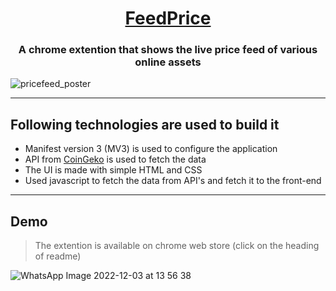 <h1 align="center"> <a href="https://chrome.google.com/webstore/detail/pricefeed/aohcnddhbappclckfieileicclbpadnk">FeedPrice</a> </h1>

<h3 align="center"> A chrome extention that shows the live price feed of various online assets </h3>

![pricefeed_poster](https://user-images.githubusercontent.com/79448312/209276540-2c51b699-fb9c-4d4d-a396-8ab888e9d0af.png)


---

## Following technologies are used to build  it

* Manifest version 3 (MV3) is used to configure the application
* API from [CoinGeko](https://www.coingecko.com/)  is used to fetch the data
* The UI is made with simple HTML and CSS
* Used javascript to fetch the data from API's and fetch it to the front-end

---

## Demo

> The extention is available on chrome web store (click on the heading of readme)

![WhatsApp Image 2022-12-03 at 13 56 38](https://user-images.githubusercontent.com/79448312/205432438-b8ed0cb1-0edf-4e67-87c2-4691e784607a.jpg)




